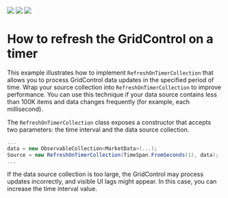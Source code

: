 <!-- default badges list -->
![](https://img.shields.io/endpoint?url=https://codecentral.devexpress.com/api/v1/VersionRange/389632775/21.1.5%2B)
[![](https://img.shields.io/badge/Open_in_DevExpress_Support_Center-FF7200?style=flat-square&logo=DevExpress&logoColor=white)](https://supportcenter.devexpress.com/ticket/details/T1018626)
[![](https://img.shields.io/badge/📖_How_to_use_DevExpress_Examples-e9f6fc?style=flat-square)](https://docs.devexpress.com/GeneralInformation/403183)
<!-- default badges end -->
# How to refresh the GridControl on a timer

This example illustrates how to implement `RefreshOnTimerCollection` that allows you to process GridControl data updates in the specified period of time. Wrap your source collection into `RefreshOnTimerCollection` to improve performance. You can use this technique if your data source contains less than 100K items and data changes frequently (for example, each millisecond).

The `RefreshOnTimerCollection` class exposes a constructor that accepts two parameters: the time interval and the data source collection.

```cs
...
data = new ObservableCollection<MarketData>(...);
Source = new RefreshOnTimerCollection(TimeSpan.FromSeconds(1), data); 
...
```
If the data source collection is too large, the GridControl may process updates incorrectly, and visible UI lags might appear. In this case, you can increase the time interval value. 
